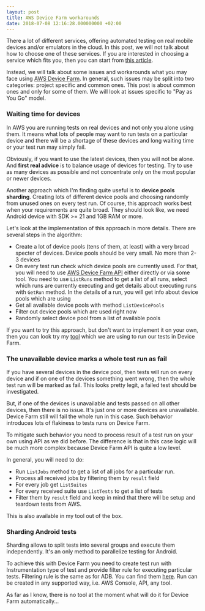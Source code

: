 ```yaml
---
layout: post
title: AWS Device Farm workarounds
date: 2018-07-08 12:16:28.000000000 +02:00
---
```


There a lot of different services, offering automated testing on real mobile devices and/or emulators in the cloud. In this post, we will not talk about how to choose one of these services. If you are interested in choosing a service which fits you, then you can start from [this article](https://dzone.com/articles/public-mobile-cloud-vs-private-mobile-cloud-how-to-1).

Instead, we will talk about some issues and workarounds what you may face using [AWS Device Farm](https://aws.amazon.com/device-farm/). In general, such issues may be split into two categories: project specific and common ones. This post is about common ones and only for some of them. We will look at issues specific to "Pay as You Go" model. 

### Waiting time for devices
In AWS you are running tests on real devices and not only you alone using them. It means what lots of people may want to run tests on a particular device and there will be a shortage of these devices and long waiting time or your test run may simply fail.

Obviously, if you want to use the latest devices, then you will not be alone. And __first real advice__ is to balance usage of devices for testing. Try to use as many devices as possible and not concentrate only on the most popular or newer devices. 

Another approach which I'm finding quite useful is to __device pools sharding__. Creating lots of different device pools and choosing randomly from unused ones on every test run. Of course, this approach works best when your requirements are quite broad. They should look like, we need Android device with SDK >= 21 and 1GB RAM or more.

Let's look at the implementation of this approach in more details. There are several steps in the algorithm:     

* Create a lot of device pools (tens of them, at least) with a very broad specter of devices. Device pools should be very small. No more than 2-3 devices       
* On every test run check which device pools are currently used. For that, you will need to use [AWS Device Farm API](https://docs.aws.amazon.com/devicefarm/latest/APIReference/Welcome.html) either directly or via some tool. You need to use `ListRuns` method to get a list of all runs, select which runs are currently executing and get details about executing runs with `GetRun` method. In the details of a run, you will get info about device pools which are using     
* Get all available device pools with method `ListDevicePools`    
* Filter out device pools which are used right now   
* Randomly select device pool from a list of available pools    

If you want to try this approach, but don't want to implement it on your own, then you can look try my [tool](https://github.com/artemnikitin/devicefarm-ci-tool) which we are using to run our tests in Device Farm.

### The unavailable device marks a whole test run as fail
If you have several devices in the device pool, then tests will run on every device and if on one of the devices something went wrong, then the whole test run will be marked as fail. This looks pretty legit, a failed test should be investigated.

But, if one of the devices is unavailable and tests passed on all other devices, then there is no issue. It's just one or more devices are unavailable. Device Farm still will fail the whole run in this case. Such behavior introduces lots of flakiness to tests runs on Device Farm. 

To mitigate such behavior you need to process result of a test run on your own using API as we did before. The difference is that in this case logic will be much more complex because Device Farm API is quite a low level. 

In general, you will need to do:

* Run `ListJobs` method to get a list of all jobs for a particular run. 
* Process all received jobs by filtering them by `result` field
* For every job get `ListSuites`
* For every received suite use `ListTests` to get a list of tests
* Filter them by `result` field and keep in mind that there will be setup and teardown tests from AWS. 

This is also available in my tool out of the box.

### Sharding Android tests 
Sharding allows to split tests into several groups and execute them independently. It's an only method to parallelize testing for Android.

To achieve this with Device Farm you need to create test run with Instrumentation type of test and provide filter rule for executing particular tests. Filtering rule is the same as for ADB. You can find them [here](https://developer.android.com/studio/test/command-line#RunTestsDevice). Run can be created in any supported way, i.e. AWS Console, API, any tool.

As far as I know, there is no tool at the moment what will do it for Device Farm automatically...

